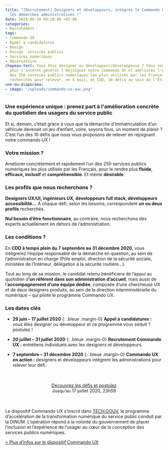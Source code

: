 ```yaml
---
title: "[Recrutement] Designers et développeurs, intégrez le Commando UX pour améliorer
  les démarches administratives !"
date: 2020-06-30 09:28:00 +02:00
categories:
- Recrutement
tags:
- Commando UX
- Appel à candidatures
- Design
- Design  services publics
- Services numériques
- Observatoire
chapeau-text: Vous êtes designer ou développeur/développeuse ? Vous souhaitez œuvrer
  pour l'intérêt général ? Rejoignez notre Commando UX et améliorez l'expérience d'un
  des 250 services publics numériques les plus utilisés par les Français ! 15 profils
  recherchés pour relever, en 4 mois, en CDD, 10 défis au sein de l’État.
une-ou-diaporama:
- image: "/uploads/commando-ux-aac.png"
---
```


### Une expérience unique : prenez part à l'amélioration concrète du quotidien des usagers du service public

Et si, demain, c’était grâce à vous que la démarche d’immatriculation d’un véhicule devenait un jeu d’enfant, voire, soyons fous, un moment de plaisir ? C’est l’un des 10 défis que nous vous proposons de relever en rejoignant notre commando UX !


### Votre mission ? 
Améliorer concrètement et rapidement l’un des 250 services publics numériques les plus utilisés par les Français, pour le rendre plus **fluide**, **efficace, inclusif** et **compréhensible**. Et même **désirable**.

### Les profils que nous recherchons ?
**Designers UX/UI, ingénieurs UX, développeurs full stack, développeurs accessibilité...** À chaque défi, selon les besoins, correspondent **un ou deux profils** recherchés.

**Nul besoin d’être fonctionnaire**, au contraire, nous recherchons des experts actuellement en dehors de l’administration.

### Les conditions ?
En **CDD à temps plein du 7 septembre au 31 décembre 2020**, vous intégrerez l’équipe responsable de la démarche en question, au sein de l’administration en charge (Pôle emploi, direction de la sécurité sociale, ministère de l’Intérieur, délégation à la sécurité routière…).

Tout au long de sa mission, le candidat retenu bénéficiera de l’appui au quotidien d’**un référent dans son administration d’accueil**, mais aussi de l’**accompagnement d’une équipe dédiée**, composée d’une chercheuse UX et de deux designers produits, au sein de la direction interministérielle du numérique – qui pilote le programme Commando UX.


### Les dates clés

* **29 juin – 17 juillet 2020**
{: .bleue .margin-0}
**Appel à candidatures :** vous êtes designer ou développeur et ce programme vous séduit ? postulez !

* **20 juillet – 31 juillet 2020**
{: .bleue .margin-0}
**Recrutement Commando UX :** entretiens individuels avec les designers et développeurs.

* **7 septembre – 31 décembre 2020**
{: .bleue .margin-0}
**Commando UX en action :** designers et développeurs intègrent les administrations pour relever leur défi.
<br>
<br>

<div align="center">
<a href="https://design.numerique.gouv.fr/commando-ux/" class="button">Découvrez les défis et postulez</a>
<br>Jusqu’au 17 juillet 2020, 23h59
</div>
<br>
<br>

Le dispositif Commando UX s’inscrit dans [TECH.GOUV](https://www.numerique.gouv.fr/publications/tech-gouv-strategie-et-feuille-de-route-2019-2021/), le programme d’accélération de la transformation numérique du service public conduit par la DINUM. L’opération répond à la volonté du gouvernement de placer l’inclusion et l’expérience de l’usager au cœur de la conception des services publics numériques.

[> Plus d’infos sur le dispositif Commando UX](https://numerique.gouv.fr/actualites/proposez-vos-defis-commando-ux/)
